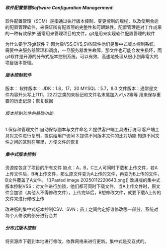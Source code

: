 ##### 软件配置管理Software Configuration Managerment
软件配置管理（SCM）是指通过执行版本控制、变更控制的规程，以及使用合适的配置管理软件，来保证所有配置项的完整性和可跟踪性。配置管理是对工作成果的一种有效保护
通常用来管理项目的文件，git是用来实现软件配置管理的软件

为什么要学习git软件？
因为像VSS,CVS,SVN软件他们是集中式版本控制系统，需要中央服务器管理和调度，一旦服务器发生故障，那文件也可能会发生损坏，而git软件是开源的分布式版本控制系统，可以有效、高速地处理从很小到非常大的项目版本管理。

##### 版本控制软件
版本：
软件版本： JDK：1.8，17，20   MYSQL：5.7，8.0
文件版本：通常是文件内容开头写上1111，2222之类的来标记和文件名末尾加入v1,v2等等
         用来保存重要的历史记录；恢复数据
         
###### 版本控制软件的基础功能
1.保存和管理文件
自动保存副本与文件命名
2.提供客户端工具进行访问
客户端工具对文件进行复制，提供给用户访问
3.提供不同版本文件的比对功能
知道不同文件之间的区别在哪里，方便文件的恢复

##### 集中式版本控制
资源库包含了项目的所有文件
缺点：A，B，C三人可同时下载和上传文件，若A上传文件后，B再上传文件，那么原文件变为A上传的文件，再变为B上传的文件，B文件覆盖了A文件。
![[Pasted image 20250112220643.png]]
改进版的集中式版本控制VSS：对文件进行加锁，他们都可同时下载文件，当A上传文件时，原文件会加锁（其他人不得修改文件），上传完毕后，B想修改文件，就要下载A上传的文件来进行修改上传

改进版的集中式版本控制CSV、SVN：员工之间约定好谁修改哪一部分，系统对每个人修改的部分进行合并

##### 分布式版本控制
将资源库下载到本地进行修改，依靠网络来进行更新。集中式是交互式的。
